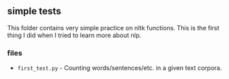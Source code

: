 ## simple tests

This folder contains very simple practice on nltk functions. This is
the first thing I did when I tried to learn more about nlp.

### files

 - `first_test.py` - Counting words/sentences/etc. in a given text corpora.